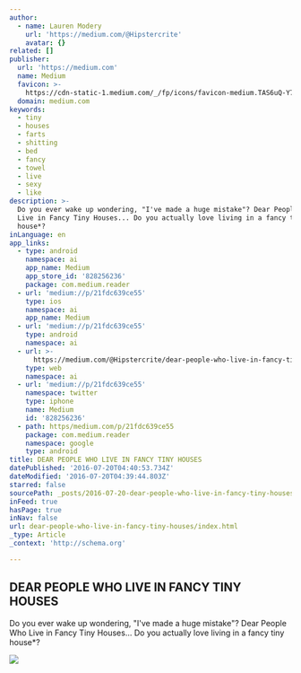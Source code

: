 ```yaml
---
author:
  - name: Lauren Modery
    url: 'https://medium.com/@Hipstercrite'
    avatar: {}
related: []
publisher:
  url: 'https://medium.com'
  name: Medium
  favicon: >-
    https://cdn-static-1.medium.com/_/fp/icons/favicon-medium.TAS6uQ-Y7kcKgi0xjcYHXw.ico
  domain: medium.com
keywords:
  - tiny
  - houses
  - farts
  - shitting
  - bed
  - fancy
  - towel
  - live
  - sexy
  - like
description: >-
  Do you ever wake up wondering, "I've made a huge mistake"? Dear People Who
  Live in Fancy Tiny Houses... Do you actually love living in a fancy tiny
  house*?
inLanguage: en
app_links:
  - type: android
    namespace: ai
    app_name: Medium
    app_store_id: '828256236'
    package: com.medium.reader
  - url: 'medium://p/21fdc639ce55'
    type: ios
    namespace: ai
    app_name: Medium
  - url: 'medium://p/21fdc639ce55'
    type: android
    namespace: ai
  - url: >-
      https://medium.com/@Hipstercrite/dear-people-who-live-in-fancy-tiny-houses-21fdc639ce55
    type: web
    namespace: ai
  - url: 'medium://p/21fdc639ce55'
    namespace: twitter
    type: iphone
    name: Medium
    id: '828256236'
  - path: https/medium.com/p/21fdc639ce55
    package: com.medium.reader
    namespace: google
    type: android
title: DEAR PEOPLE WHO LIVE IN FANCY TINY HOUSES
datePublished: '2016-07-20T04:40:53.734Z'
dateModified: '2016-07-20T04:39:44.803Z'
starred: false
sourcePath: _posts/2016-07-20-dear-people-who-live-in-fancy-tiny-houses.md
inFeed: true
hasPage: true
inNav: false
url: dear-people-who-live-in-fancy-tiny-houses/index.html
_type: Article
_context: 'http://schema.org'

---
```

<article style=""><h1>DEAR PEOPLE WHO LIVE IN FANCY TINY HOUSES</h1><p>Do you ever wake up wondering, "I've made a huge mistake"? Dear People Who Live in Fancy Tiny Houses... Do you actually love living in a fancy tiny house*?</p><img src="https://cdn-images-1.medium.com/max/1200/0*Yv7Y1UDnRNZ9psR6.jpeg" /></article>